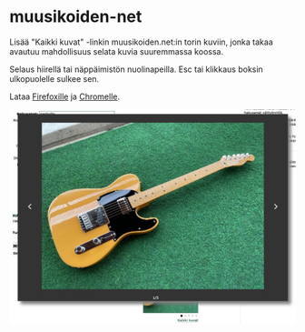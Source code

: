 # muusikoiden-net

Lisää "Kaikki kuvat" -linkin muusikoiden.net:in torin kuviin, jonka takaa avautuu mahdollisuus selata kuvia suuremmassa koossa.

Selaus hiirellä tai näppäimistön nuolinapeilla. Esc tai klikkaus boksin ulkopuolelle sulkee sen.

Lataa [Firefoxille](https://addons.mozilla.org/fi/firefox/addon/muusikoiden-net/) ja 
[Chromelle](https://chrome.google.com/webstore/detail/muusikoidennet/hheenffihkekkedampbkafcchiimdchp).

![](popup.jpg)
